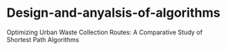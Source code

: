 # Design-and-anyalsis-of-algorithms
Optimizing Urban Waste Collection Routes: A Comparative Study of Shortest Path Algorithms 
